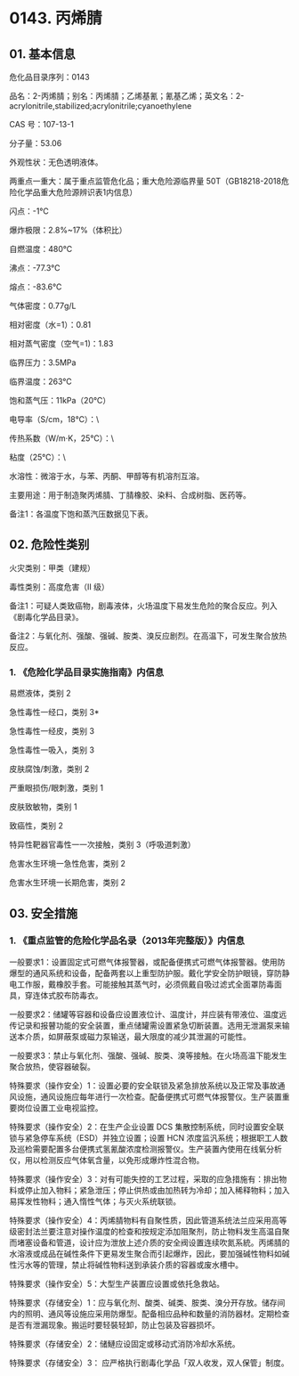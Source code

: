 # 0143. 丙烯腈

## 01. 基本信息

危化品目录序列：0143

品名：2-丙烯腈；别名：丙烯腈；乙烯基氰；氰基乙烯；英文名：2-acrylonitrile,stabilized;acrylonitrile;cyanoethylene

CAS 号：107-13-1

分子量：53.06

外观性状：无色透明液体。

两重点一重大：属于重点监管危化品；重大危险源临界量 50T（GB18218-2018危险化学品重大危险源辨识表1内信息）

闪点：-1℃

爆炸极限：2.8%~17%（体积比）

自燃温度：480℃

沸点：-77.3℃

熔点：-83.6℃

气体密度：0.77g/L

相对密度（水=1）：0.81

相对蒸气密度（空气=1)：1.83

临界压力：3.5MPa

临界温度：263℃

饱和蒸气压：11kPa（20℃）

电导率（S/cm，18℃）：\

传热系数（W/m·K，25℃）：\

粘度（25℃）：\

水溶性：微溶于水，与苯、丙酮、甲醇等有机溶剂互溶。

主要用途：用于制造聚丙烯腈、丁腈橡胶、染料、合成树脂、医药等。

备注1：各温度下饱和蒸汽压数据见下表。

## 02. 危险性类别

火灾类别：甲类（建规）

毒性类别：高度危害（II 级）

备注1：可疑人类致癌物，剧毒液体，火场温度下易发生危险的聚合反应。列入《剧毒化学品目录》。

备注2：与氧化剂、强酸、强碱、胺类、溴反应剧烈。在高温下，可发生聚合放热反应。

### 1. 《危险化学品目录实施指南》内信息

易燃液体，类别 2 

急性毒性一经口，类别 3* 

急性毒性一经皮，类别 3 

急性毒性一吸入，类别 3 

皮肤腐蚀/刺激，类别 2 

严重眼损伤/眼刺激，类别 1 

皮肤致敏物，类别 1 

致癌性，类别 2

特异性靶器官毒性一一次接触，类别 3（呼吸道刺激）

危害水生环境一急性危害，类别 2 

危害水生环境一长期危害，类别 2

## 03. 安全措施

### 1. 《重点监管的危险化学品名录（2013年完整版）》内信息

一般要求1：设置固定式可燃气体报警器，或配备便携式可燃气体报警器。使用防爆型的通风系统和设备，配备两套以上重型防护服。戴化学安全防护眼镜，穿防静电工作服，戴橡胶手套。可能接触其蒸气时，必须佩戴自吸过滤式全面罩防毒面具，穿连体式胶布防毒衣。

一般要求2：储罐等容器和设备应设置液位计、温度计，并应装有带液位、温度远传记录和报瞽功能的安全装置，重点储罐需设置紧急切断装置。选用无泄漏泵来输送本介质，如屏蔽泵或磁力泵输送，最大限度的减少其泄漏的可能性。

一般要求3：禁止与氧化剂、强酸、强碱、胺类、溴等接触。在火场高温下能发生聚合放热，使容器破裂。

特殊要求（操作安全）1：设置必要的安全联锁及紧急排放系统以及正常及事故通风设施，通风设施应每年进行一次检查。配备便携式可燃气体报警仪。生产装置重要岗位设置工业电视监控。

特殊要求（操作安全）2：在生产企业设置 DCS 集散控制系统，同时设置安全联锁与紧急停车系统（ESD）并独立设置；设置 HCN 浓度监汎系统；根据职工人数及巡检需要配置多台便携式氢氰酸浓度检测报警仪。生产装置內使用在线氧分析仪，用以检测反应气体氧含量，以免形成爆炸性混合物。

特殊要求（操作安全）3：对有可能失控的工艺过程，采取的应急措施有：排出物料或停止加入物料；紧急泄压；停止供热或由加热转为冷却；加入稀释物料；加入易挥发性物料；通入惰性气体；与灭火系统联锁。

特殊要求（操作安全）4：丙烯腈物料有自聚性质，因此管道系统法兰应采用高等级密封法兰要注意对操作温度的检查和按规定添加阻聚剂，防止物料发生高温自聚而堵塞设备和管道，设计应为泄放上述介质的安全阀设置连续吹氮系統。丙烯腈的水溶液或成品在碱性条件下更易发生聚合而引起爆炸，因此，要加强碱性物料如碱性污水等的管理，禁止将碱性物料送到承装介质的容器或废水槽中。

特殊要求（操作安全）5：大型生产装置应设置或依托急救站。

特殊要求（存储安全）1：应与氧化剂、酸类、碱类、胺类、溴分开存放。储存间内的照明、通风等设施应采用防爆型。配备相应品种和数量的消防器材。定期检查是否有泄漏现象。搬运时要轻裝轻卸，防止包装及容器损坏。

特殊要求（存储安全）2：储鰱应设固定或移动式消防冷却水系统。

特殊要求（存储安全）3： 应严格执行剧毒化学品「双人收发，双人保管」制度。

